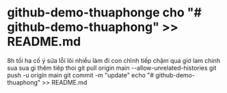 # github-demo-thuaphonge cho "# github-demo-thuaphong" >> README.md
8h tối ha 
cố ý sửa lỗi
lõi nhiều 
làm đi con chĩnh
tiếp 
chậm qua
giơ lam chinh sua
sua gi thêm
tiêp thoi
git pull origin main --allow-unrelated-histories
git push -u origin main
git commit -m "update"
echo "# github-demo-thuaphong" >> README.md
